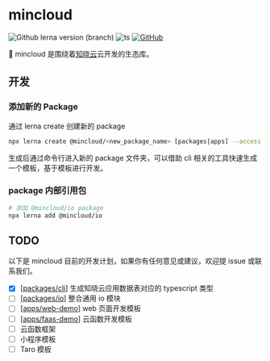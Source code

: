 # mincloud

![Github lerna version (branch)](https://img.shields.io/github/lerna-json/v/anran758/mincloud)
![ts](https://badgen.net/badge/-/TypeScript?icon=typescript&label&labelColor=blue&color=555555)
[![GitHub](https://img.shields.io/github/license/anran758/mincloud)](https://github.com/anran758/mincloud/blob/master/LICENSE)

🔧 mincloud 是围绕着[知晓云](https://cloud.minapp.com/)云开发的生态库。

## 开发

### 添加新的 Package

通过 lerna create 创建新的 package

``` bash
npx lerna create @mincloud/<new_package_name> [packages|apps] --access restricted --es-module
```

生成后通过命令行进入新的 package 文件夹，可以借助 cli 相关的工具快速生成一个模板，基于模板进行开发。

### package 内部引用包

``` bash
# 添加 @mincloud/io package
npx lerna add @mincloud/io
```

## TODO

以下是 mincloud 目前的开发计划，如果你有任何意见或建议，欢迎提 issue 或联系我们。

- [x] [[packages/cli](./packages/cli/README.md)] 生成知晓云应用数据表对应的 typescript 类型
- [ ] [[packages/io](./packages/io/README.md)] 整合通用 io 模块
- [ ] [[apps/web-demo](./apps/web-demo/README.md)] web 页面开发模板
- [ ] [[apps/faas-demo](./apps/faas-demo/README.md)] 云函数开发模板
- [ ] 云函数框架
- [ ] 小程序模板
- [ ] Taro 模板

